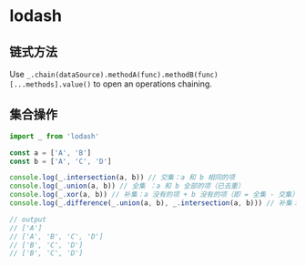 # lodash

## 链式方法

Use `_.chain(dataSource).methodA(func).methodB(func)[...methods].value()` to open an operations chaining.

## 集合操作

```js
import _ from 'lodash'

const a = ['A', 'B']
const b = ['A', 'C', 'D']

console.log(_.intersection(a, b)) // 交集：a 和 b 相同的项
console.log(_.union(a, b)) // 全集 ：a 和 b 全部的项（已去重）
console.log(_.xor(a, b)) // 补集：a 没有的项 + b 没有的项（即 = 全集 - 交集）
console.log(_.difference(_.union(a, b), _.intersection(a, b))) // 补集：全集 - 交集

// output
// ['A']
// ['A', 'B', 'C', 'D']
// ['B', 'C', 'D']
// ['B', 'C', 'D']
```
